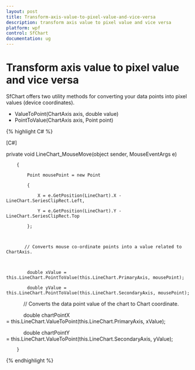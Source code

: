 ```yaml
---
layout: post
title: Transform-axis-value-to-pixel-value-and-vice-versa
description: transform axis value to pixel value and vice versa
platform: wpf
control: SfChart
documentation: ug
---
```


# Transform axis value to pixel value and vice versa

SfChart offers two utility methods for converting your data points into pixel values (device coordinates).

* ValueToPoint(ChartAxis axis, double value)
* PointToValue(ChartAxis axis, Point point)


{% highlight C# %}

[C#]

private void LineChart_MouseMove(object sender, MouseEventArgs e)

        {

            Point mousePoint = new Point

            {

                X = e.GetPosition(LineChart).X - LineChart.SeriesClipRect.Left,

                Y = e.GetPosition(LineChart).Y - LineChart.SeriesClipRect.Top

            };



           // Converts mouse co-ordinate points into a value related to ChartAxis.



            double xValue = this.LineChart.PointToValue(this.LineChart.PrimaryAxis, mousePoint);

            double yValue = this.LineChart.PointToValue(this.LineChart.SecondaryAxis, mousePoint);





            // Converts the data point value of the chart to Chart coordinate.

            double chartPointX = this.LineChart.ValueToPoint(this.LineChart.PrimaryAxis, xValue);

            double chartPointY = this.LineChart.ValueToPoint(this.LineChart.SecondaryAxis, yValue);



        }
{% endhighlight %}


